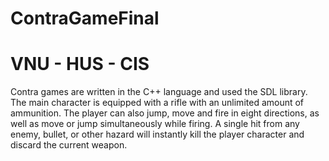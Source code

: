 # ContraGameFinal
# VNU - HUS - CIS
Contra games are written in the C++ language and used the SDL library. The main character is equipped with a rifle with an unlimited amount of ammunition. The player can also jump, move and fire in eight directions, as well as move or jump simultaneously while firing. A single hit from any enemy, bullet, or other hazard will instantly kill the player character and discard the current weapon.
